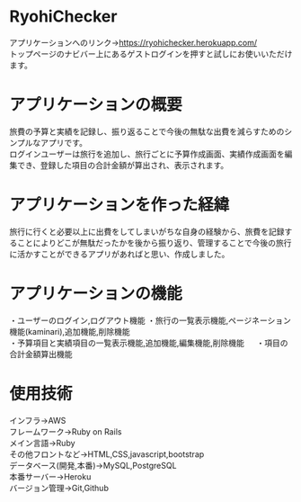 # RyohiChecker
アプリケーションへのリンク→https://ryohichecker.herokuapp.com/  
トップページのナビバー上にあるゲストログインを押すと試しにお使いいただけます。  
# アプリケーションの概要　　
旅費の予算と実績を記録し、振り返ることで今後の無駄な出費を減らすためのシンプルなアプリです。  
ログインユーザーは旅行を追加し、旅行ごとに予算作成画面、実績作成画面を編集でき、登録した項目の合計金額が算出され、表示されます。  
# アプリケーションを作った経緯  
旅行に行くと必要以上に出費をしてしまいがちな自身の経験から、旅費を記録することによりどこが無駄だったかを後から振り返り、管理することで今後の旅行に活かすことができるアプリがあればと思い、作成しました。
# アプリケーションの機能  
・ユーザーのログイン,ログアウト機能
・旅行の一覧表示機能,ページネーション機能(kaminari),追加機能,削除機能  
・予算項目と実績項目の一覧表示機能,追加機能,編集機能,削除機能  　
・項目の合計金額算出機能
# 使用技術  
インフラ→AWS  
フレームワーク→Ruby on Rails  
メイン言語→Ruby  
その他フロントなど→HTML,CSS,javascript,bootstrap  
データベース(開発,本番)→MySQL,PostgreSQL  
本番サーバー→Heroku  
バージョン管理→Git,Github
